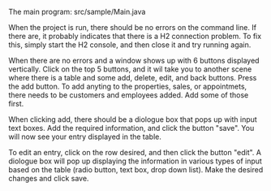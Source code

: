 The main program: src/sample/Main.java

When the project is run, there should be no errors on the command line. If there
are, it probably indicates that there is a H2 connection problem. To fix this,
simply start the H2 console, and then close it and try running again.

When there are no errors and a window shows up with 6 buttons displayed
vertically. Click on the top 5 buttons, and it wil take you to another scene
where there is a table and some add, delete, edit, and back buttons. Press the
add button. To add anyting to the properties, sales, or appointmets, there needs
to be customers and employees added. Add some of those first.

When clicking add, there should be a diologue box that pops up with input text
boxes. Add the required information, and click the button "save". You will now
see your entry displayed in the table.

To edit an entry, click on the row desired, and then click the button "edit". A
diologue box will pop up displaying the information in various types of input
based on the table (radio button, text box, drop down list). Make the desired
changes and click save.
